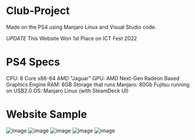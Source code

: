 # Club-Project
Made on the PS4 using Manjaro Linux and Visual Studio code.


*UPDATE*
This Website Won 1st Place on ICT Fest 2022

# PS4 Specs
CPU: 8 Core x86-64 AMD "Jaguar"
GPU: AMD Next-Gen Radeon Based Graphics Engine
RAM: 8GB
Storage that runs Manjaro: 80Gb Fujitsu running on USB2.0
OS: Manjaro Linux (with SteamDeck UI)

# Website Sample
![image](https://user-images.githubusercontent.com/51787264/173186128-e02da1eb-c15b-42ac-b182-46593ad9dd9e.png)
![image](https://user-images.githubusercontent.com/51787264/173186137-2c550d66-c3e9-423b-a74e-9c230493a91c.png)
![image](https://user-images.githubusercontent.com/51787264/173186147-1aa5199a-4f5a-4c64-9540-32a4be665bf1.png)
![image](https://user-images.githubusercontent.com/51787264/173186160-3943a8ff-0b41-46e3-b487-26181e71fb53.png)
![image](https://user-images.githubusercontent.com/51787264/173186169-af66751c-51c1-4cee-a1ed-c17090379892.png)

